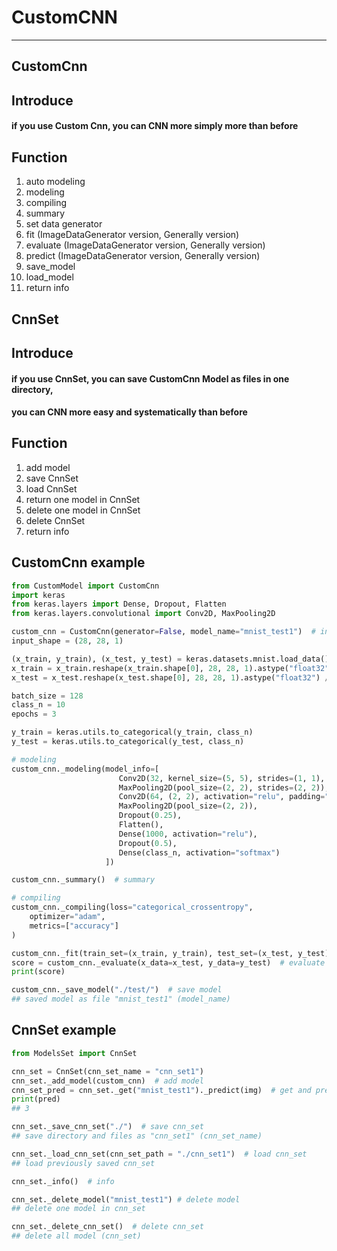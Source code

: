 # CustomCNN
------------------
CustomCnn
-----------
Introduce
--------
#### if you use Custom Cnn, you can CNN more simply more than before  
Function
--------
1. auto modeling
2. modeling
3. compiling
4. summary
5. set data generator
6. fit (ImageDataGenerator version, Generally version)
7. evaluate (ImageDataGenerator version, Generally version)
8. predict (ImageDataGenerator version, Generally version)
9. save_model
10. load_model
11. return info

CnnSet
-------
Introduce
----------
#### if you use CnnSet, you can save CustomCnn Model as files in one directory,  
#### you can CNN more easy and systematically than before  

Function
----------------
1. add model
2. save CnnSet
3. load CnnSet
4. return one model in CnnSet
5. delete one model in CnnSet
6. delete CnnSet
7. return info

CustomCnn example
------------
``` python
from CustomModel import CustomCnn
import keras
from keras.layers import Dense, Dropout, Flatten
from keras.layers.convolutional import Conv2D, MaxPooling2D

custom_cnn = CustomCnn(generator=False, model_name="mnist_test1")  # init
input_shape = (28, 28, 1)

(x_train, y_train), (x_test, y_test) = keras.datasets.mnist.load_data()
x_train = x_train.reshape(x_train.shape[0], 28, 28, 1).astype("float32") / 255.
x_test = x_test.reshape(x_test.shape[0], 28, 28, 1).astype("float32") / 255.

batch_size = 128
class_n = 10
epochs = 3

y_train = keras.utils.to_categorical(y_train, class_n)
y_test = keras.utils.to_categorical(y_test, class_n)

# modeling
custom_cnn._modeling(model_info=[
                        Conv2D(32, kernel_size=(5, 5), strides=(1, 1), padding="same", activation="relu", input_shape=input_shape),
                        MaxPooling2D(pool_size=(2, 2), strides=(2, 2)),
                        Conv2D(64, (2, 2), activation="relu", padding="same"),
                        MaxPooling2D(pool_size=(2, 2)),
                        Dropout(0.25),
                        Flatten(),
                        Dense(1000, activation="relu"),
                        Dropout(0.5),
                        Dense(class_n, activation="softmax")
                     ])

custom_cnn._summary()  # summary

# compiling
custom_cnn._compiling(loss="categorical_crossentropy",
    optimizer="adam",
    metrics=["accuracy"]
)

custom_cnn._fit(train_set=(x_train, y_train), test_set=(x_test, y_test), epochs=epochs, batch_size=batch_size, verbose=0)  # fit
score = custom_cnn._evaluate(x_data=x_test, y_data=y_test)  # evaluate model
print(score)

custom_cnn._save_model("./test/")  # save model
## saved model as file "mnist_test1" (model_name)
```

CnnSet example
-----------
``` python
from ModelsSet import CnnSet

cnn_set = CnnSet(cnn_set_name = "cnn_set1")
cnn_set._add_model(custom_cnn)  # add model
cnn_set_pred = cnn_set._get("mnist_test1")._predict(img)  # get and predict
print(pred)
## 3

cnn_set._save_cnn_set("./")  # save cnn_set
## save directory and files as "cnn_set1" (cnn_set_name)

cnn_set._load_cnn_set(cnn_set_path = "./cnn_set1")  # load cnn_set
## load previously saved cnn_set

cnn_set._info()  # info

cnn_set._delete_model("mnist_test1") # delete model
## delete one model in cnn_set

cnn_set._delete_cnn_set()  # delete cnn_set
## delete all model (cnn_set)
```
